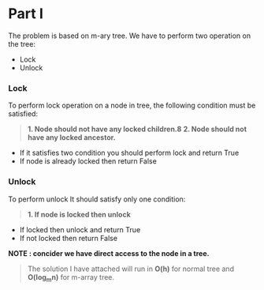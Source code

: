

# Part I

The problem is based on m-ary tree.
We have to perform two operation on the tree:
- Lock
- Unlock

### Lock
To  perform lock operation on a node in tree, the following condition must be satisfied:
> **1. Node should not have any locked children.8**
> **2. Node should not have any locked ancestor.**

- If it satisfies two condition you should perform lock and return True
- If node is already locked then return False

### Unlock
To perform unlock It should satisfy only one condition:

> **1. If node is locked then unlock**

- If locked then unlock and return True
- If not locked then return False

__NOTE :  concider we have direct access to the node in a tree.__

>The solution I have attached will run in **O(h)** for normal tree and **O(log<sub>m</sub>n)** for m-array tree.